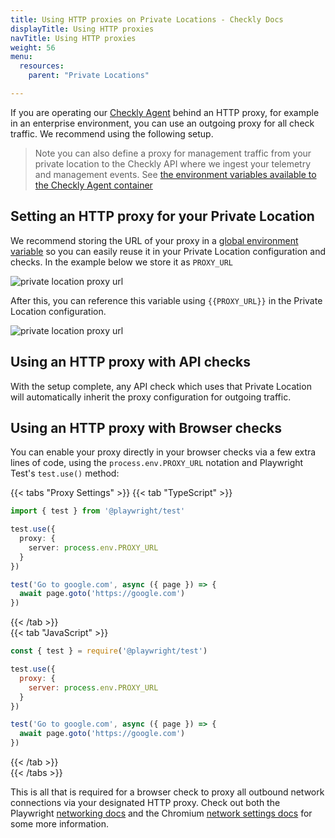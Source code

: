 ```yaml
---
title: Using HTTP proxies on Private Locations - Checkly Docs
displayTitle: Using HTTP proxies
navTitle: Using HTTP proxies
weight: 56
menu:
  resources:
    parent: "Private Locations"

---
```


If you are operating our [Checkly Agent](/docs/private-locations/) behind an HTTP proxy, 
for example in an enterprise environment, you can use an outgoing proxy for all check traffic. We recommend using the following
setup.

> Note you can also define a proxy for management traffic from your private location to the Checkly API where we ingest
> your telemetry and management events. See [the environment variables available to the Checkly Agent container](/docs/private-locations/checkly-agent-guide/#checkly-agent-environment-variables)

## Setting an HTTP proxy for your Private Location

We recommend storing the URL of your proxy in a [global environment variable](https://app.checklyhq.com/environment-variables)
so you can easily reuse it in your Private Location configuration and checks. In the example below we store it as `PROXY_URL`

![private location proxy url](/docs/images/private-locations/proxy_private_locations_1.png)

After this, you can reference this variable using `{{PROXY_URL}}` in the Private Location configuration.

![private location proxy url](/docs/images/private-locations/proxy_private_locations_2.png)

## Using an HTTP proxy with API checks

With the setup complete, any API check which uses that Private Location will automatically inherit the proxy configuration
for outgoing traffic.

## Using an HTTP proxy with Browser checks

You can enable your proxy directly in your browser checks via a few extra lines of code, using the `process.env.PROXY_URL` 
notation and Playwright Test's `test.use()` method:

{{< tabs "Proxy Settings" >}}
  {{< tab "TypeScript" >}}
```typescript {title="use-proxy.spec.ts"}
import { test } from '@playwright/test'

test.use({
  proxy: {
    server: process.env.PROXY_URL
  }
})

test('Go to google.com', async ({ page }) => {
  await page.goto('https://google.com')
})
```
  {{< /tab >}}   
  {{< tab "JavaScript" >}}
```javascript {title="use-proxy.spec.js"}
const { test } = require('@playwright/test')

test.use({
  proxy: {
    server: process.env.PROXY_URL
  }
})

test('Go to google.com', async ({ page }) => {
  await page.goto('https://google.com')
})
```
  {{< /tab >}}   
{{< /tabs >}}

This is all that is required for a browser check to proxy all outbound network connections via your designated HTTP proxy. 
Check out both the Playwright [networking docs](https://playwright.dev/docs/network#http-proxy) and the Chromium [network settings docs](https://www.chromium.org/developers/design-documents/network-settings/) for some more information.
